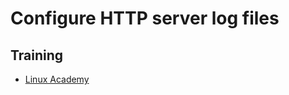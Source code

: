 # Configure HTTP server log files

## Training
* [Linux Academy](https://linuxacademy.com/cp/courses/lesson/course/5415/lesson/9/module/428)